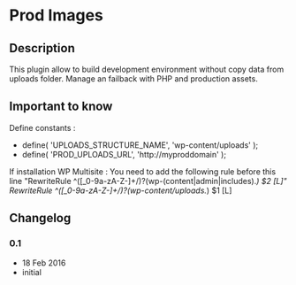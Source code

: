 # Prod Images #

## Description ##

This plugin allow to build development environment without copy data from uploads folder. Manage an failback with PHP and production assets.

## Important to know ##

Define constants :
- define( 'UPLOADS_STRUCTURE_NAME', 'wp-content/uploads' );
- define( 'PROD_UPLOADS_URL', 'http://myproddomain' );

If installation WP Multisite :
You need to add the following rule before this line "RewriteRule ^([_0-9a-zA-Z-]+/)?(wp-(content|admin|includes).*) $2 [L]"
RewriteRule ^([_0-9a-zA-Z-]+/)?(wp-content/uploads.*) $1 [L]

## Changelog ##

### 0.1
* 18 Feb 2016
* initial